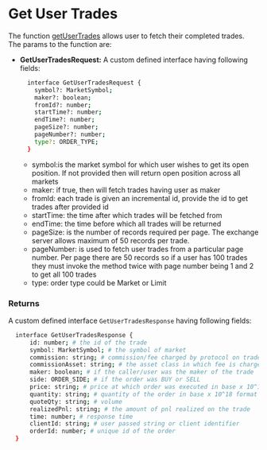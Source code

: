 Get User Trades
===

The function [getUserTrades](https://github.com/fireflyprotocol/FireflyClient/blob/9de8442be50a074212f962bb3ef74899a3955766/src/fireflyClient.ts#L445) allows user to fetch their completed trades. The params to the function are:

- **GetUserTradesRequest:** A custom defined interface having following fields:
  ```bash
    interface GetUserTradesRequest {
      symbol?: MarketSymbol;
      maker?: boolean;
      fromId?: number;
      startTime?: number;
      endTime?: number;
      pageSize?: number;
      pageNumber?: number;
      type?: ORDER_TYPE;
    }
  ```
    - symbol:is the market symbol for which user wishes to get its open position. If not provided then will return open position across all markets
    - maker: if true, then will fetch trades having user as maker
    - fromId: each trade is given an incremental id, provide the id to get trades after provided id
    - startTime: the time after which trades will be fetched from
    - endTime: the time before which all trades will be returned
    - pageSize: is the number of records required per page. The exchange server allows maximum of 50 records per trade.
    - pageNumber: is used to fetch user trades from a particular page number. Per page there are 50 records so if a user has 100 trades they must invoke the method twice with page number being 1 and 2 to get all 100 trades
    - type: order type could be Market or Limit

### Returns
A custom defined interface `GetUserTradesResponse` having following fields:
  ```bash
    interface GetUserTradesResponse {
        id: number; # the id of the trade
        symbol: MarketSymbol; # the symbol of market
        commission: string; # commission/fee charged by protocol on trade
        commissionAsset: string; # the asset class in which fee is charged, for now its only USDC
        maker: boolean; # if the caller/user was the maker of the trade
        side: ORDER_SIDE; # if the order was BUY or SELL
        price: string; # price at which order was executed in base x 10^18 format
        quantity: string; # quantity of the order in base x 10^18 format
        quoteQty: string; # volume
        realizedPnl: string; # the amount of pnl realized on the trade
        time: number; # response time
        clientId: string; # user passed string or client identifier
        orderId: number; # unique id of the order
    }
  ```